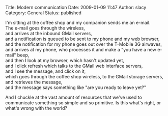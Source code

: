 Title: Modern communication
Date: 2009-01-09 11:47
Author: slacy
Category: General
Status: published

I'm sitting at the coffee shop and my companion sends me an e-mail.  
The e-mail goes through the wireless,  
and arrives at the inbound GMail servers,  
and a notification is queued to be sent to my phone and my web browser,  
and the notification for my phone goes out over the T-Mobile 3G
airwaves,  
and arrives at my phone, who processes it and make a "you have a new
e-mail" beep,  
and then I look at my browser, which hasn't updated yet,  
and I click refresh which talks to the GMail web interface servers,  
and I see the message, and click on it,  
which goes through the coffee shop wireless, to the GMail storage
servers, and retrieves the message,  
and the message says something like "are you ready to leave yet?"

And I chuckle at the vast amount of resources that we've used to
communicate something so simple and so primitive. Is this what's right,
or what's wrong with the world?
